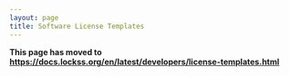 ```yaml
---
layout: page
title: Software License Templates
---
```


**This page has moved to <https://docs.lockss.org/en/latest/developers/license-templates.html>**
